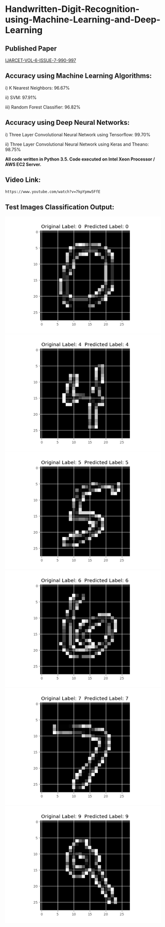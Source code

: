 # Handwritten-Digit-Recognition-using-Machine-Learning-and-Deep-Learning

## Published Paper 

[IJARCET-VOL-6-ISSUE-7-990-997](http://ijarcet.org/wp-content/uploads/IJARCET-VOL-6-ISSUE-7-990-997.pdf)

## Accuracy using Machine Learning Algorithms:

i)	 K Nearest Neighbors: 96.67%

ii)	 SVM:	97.91%

iii) Random Forest Classifier:	96.82%


## Accuracy using Deep Neural Networks:

i)	Three Layer Convolutional Neural Network using Tensorflow:	99.70%

ii)	Three Layer Convolutional Neural Network using Keras and Theano: 98.75%

**All code written in Python 3.5. Code executed on Intel Xeon Processor / AWS EC2 Server.**

## Video Link:
```
https://www.youtube.com/watch?v=7kpYpmw5FfE
```

## Test Images Classification Output:

![Output a1](Outputs/0.png?raw=true "Output a1")  
![Output a1](Outputs/4.png?raw=true "Output a1") 
![Output a1](Outputs/5.png?raw=true "Output a1")
![Output a1](Outputs/6.png?raw=true "Output a1") 
![Output a1](Outputs/7.png?raw=true "Output a1")  
![Output a1](Outputs/9.png?raw=true "Output a1")
